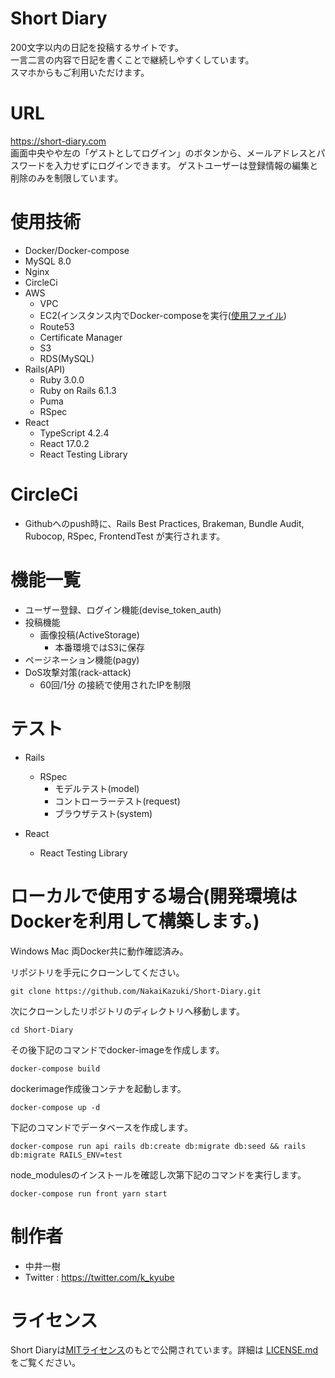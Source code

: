 # Short Diary

 200文字以内の日記を投稿するサイトです。<br >
 一言二言の内容で日記を書くことで継続しやすくしています。 <br >
 スマホからもご利用いただけます。

# URL

<https://short-diary.com> <br >
画面中央やや左の「ゲストとしてログイン」のボタンから、メールアドレスとパスワードを入力せずにログインできます。
ゲストユーザーは登録情報の編集と削除のみを制限しています。

# 使用技術

- Docker/Docker-compose
- MySQL 8.0
- Nginx
- CircleCi
- AWS
  - VPC
  - EC2(インスタンス内でDocker-composeを実行([使用ファイル](https://github.com/NakaiKazuki/Short-Diary/blob/main/docker-compose-prod.yml))
  - Route53
  - Certificate Manager
  - S3
  - RDS(MySQL)
- Rails(API)
  - Ruby 3.0.0
  - Ruby on Rails 6.1.3
  - Puma
  - RSpec
- React
  - TypeScript 4.2.4
  - React 17.0.2
  - React Testing Library

# CircleCi

- Githubへのpush時に、Rails Best Practices, Brakeman, Bundle Audit, Rubocop, RSpec, FrontendTest が実行されます。

# 機能一覧

- ユーザー登録、ログイン機能(devise_token_auth)
- 投稿機能
  - 画像投稿(ActiveStorage)
    - 本番環境ではS3に保存
- ページネーション機能(pagy)
- DoS攻撃対策(rack-attack)
  - 60回/1分 の接続で使用されたIPを制限

# テスト

- Rails
  - RSpec
    - モデルテスト(model)
    - コントローラーテスト(request)
    - ブラウザテスト(system)

- React
  - React Testing Library

# ローカルで使用する場合(開発環境はDockerを利用して構築します。)

Windows Mac 両Docker共に動作確認済み。

リポジトリを手元にクローンしてください。

```
git clone https://github.com/NakaiKazuki/Short-Diary.git
```

次にクローンしたリポジトリのディレクトリへ移動します。

```
cd Short-Diary
```

その後下記のコマンドでdocker-imageを作成します。

```
docker-compose build
```

dockerimage作成後コンテナを起動します。

```
docker-compose up -d
```

下記のコマンドでデータベースを作成します。

```
docker-compose run api rails db:create db:migrate db:seed && rails db:migrate RAILS_ENV=test
```

node_modulesのインストールを確認し次第下記のコマンドを実行します。

```
docker-compose run front yarn start
```

# 制作者

- 中井一樹
- Twitter : <https://twitter.com/k_kyube>

# ライセンス

Short Diaryは[MITライセンス](https://en.wikipedia.org/wiki/MIT_License)のもとで公開されています。詳細は [LICENSE.md](https://github.com/NakaiKazuki/Short-Diary/blob/master/LICENSE.md) をご覧ください。
